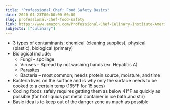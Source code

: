 ```yaml
---
title: "Professional Chef: Food Safety Basics"
date: 2020-01-23T00:00:00-00:00
slug: professional-chef-food-safety
link: https://www.amazon.com/Professional-Chef-Culinary-Institute-America/dp/0470421355/
subjects: ["culinary"]
---
```


* 3 types of contaminants: chemical (cleaning supplies), physical (plastic), biological (primary)
* Biological include:
    * Fungi – spoilage
    * Viruses – Spread by not washing hands (ex. Hepatitis A)
    * Parasites
    * Bacteria – most common; needs protein source, moisture, and time
* Bacteria lives on the surface and is why only the surface needs to be cooked to a certain temp (165°F for 15 secs)
* Cooling foods safely requires getting them as below 41°F as quickly as possible (for hot liquids put metal container in ice bath and stir)
* Basic idea is to keep out of the danger zone as much as possible

